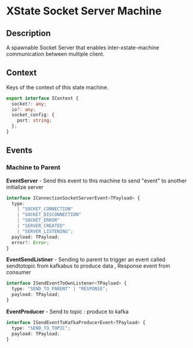 # XState Socket Server Machine

## Description

A spawnable Socket Server that enables inter-xstate-machine communication between multiple client.

## Context

Keys of the context of this state machine.

```typescript
export interface IContext {
  socket?: any;
  io?: any;
  socket_config: {
    port: string;
  };
}
```

## Events

### Machine to Parent

**EventServer** - Send this event to this machine to send "event" to another initialize server

```typescript
interface IConnectionSocketServerEvent<TPayload> {
  type:
    | "SOCKET_CONNECTION"
    | "SOCKET_DISCONNECTION"
    | "SOCKET_ERROR"
    | "SERVER_CREATED"
    | "SERVER_LISTENING";
  payload: TPayload;
  error?: Error;
}
```

**EventSendListiner** - Sending to parent to trigger an event called sendtotopic from kafkabus to produce data , Response event from consumer

```typescript
interface ISendEventToOwnListener<TPayload> {
  type: "SEND_TO_PARENT" | "RESPONSE";
  payload: TPayload;
}
```

**EventProducer** - Send to topic : produce to kafka

```typescript
interface ISendEventToKafkaProducerEvent<TPayload> {
  type: "SEND_TO_TOPIC";
  payload: TPayload;
}
```
